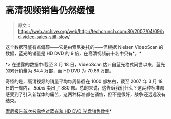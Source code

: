# 高清视频销售仍然缓慢

> 原文：<https://web.archive.org/web/http://techcrunch.com:80/2007/04/09/hd-video-sales-still-slow/>

这个数据可能有点偏颇——它是由索尼委托的——但根据 Nielsen VideoScan 的数据，蓝光的销量是 HD DVD 的 9 倍，在高清视频前十名中只有*。*

 *> 在透露的数据中:截至 3 月 18 日，VideoScan 估计自蓝光格式问世以来，蓝光的累计销量为 84.4 万部，而 HD DVD 为 70.86 万部。

奇怪的是，高清视频的销量平均每周徘徊在 1000 部左右，截至 2007 年 3 月 18 日的一周内， *Babel* 卖出了 880 部。总的来说，这告诉我们什么？这两种标准都感受到了引入新媒体的痛苦，这两种标准都在销售，但不是很好，战争还远远没有结束。

[索尼报告首次披露绝对蓝光和 HD DVD 光盘销售数字](https://web.archive.org/web/20140908180320/http://www.highdefdigest.com/news/show/564)*